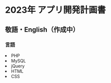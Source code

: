# 2023年 アプリ開発計画書

## 敬語・English（作成中）
### 言語
<li>PHP</li>
<li>MySQL</li>
<li>jQuery</li>
<li>HTML</li>
<li>CSS</li>
